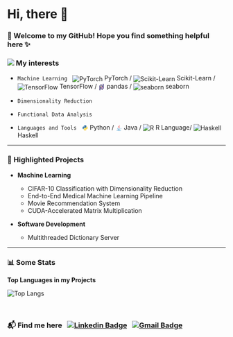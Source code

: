 # Hi, there 👋

### 🚀 Welcome to my GitHub! Hope you find something helpful here ✨

### <img src="https://media.giphy.com/media/VgCDAzcKvsR6OM0uWg/giphy.gif" width="50">  My interests

- `Machine Learning` &nbsp; <img align="center" src="https://www.vectorlogo.zone/logos/pytorch/pytorch-icon.svg" alt="PyTorch" width="15" height="15"/> PyTorch / <img align="center" src="https://upload.wikimedia.org/wikipedia/commons/0/05/Scikit_learn_logo_small.svg" alt="Scikit-Learn" width="15" height="15"/> Scikit-Learn / <img align="center" src="https://www.vectorlogo.zone/logos/tensorflow/tensorflow-icon.svg" alt="TensorFlow" width="15" height="15"/> TensorFlow / <img align="center" src="https://raw.githubusercontent.com/devicons/devicon/2ae2a900d2f041da66e950e4d48052658d850630/icons/pandas/pandas-original.svg" alt="pandas" width="15" height="15"/> pandas / <img align="center" src="https://seaborn.pydata.org/_images/logo-mark-lightbg.svg" alt="seaborn" width="15" height="15"/> seaborn

- `Dimensionality Reduction`
- `Functional Data Analysis`

- `Languages and Tools` &nbsp; <img align="center" src="https://raw.githubusercontent.com/devicons/devicon/master/icons/python/python-original.svg" alt="Python" width="15" height="15"/> Python / <img align="center" src="https://raw.githubusercontent.com/devicons/devicon/master/icons/java/java-original.svg" alt="Java" width="15" height="15"/> Java / <img align="center" src="https://www.r-project.org/logo/Rlogo.png" alt="R" width="15" height="15"/> R Language/ <img align="center" src="https://upload.wikimedia.org/wikipedia/commons/1/1c/Haskell-Logo.svg" alt="Haskell" width="15" height="15"/> Haskell

------------------------------------------------------------------------------------------

### 🌱 Highlighted Projects

-  **Machine Learning**
    - CIFAR-10 Classification with Dimensionality Reduction
    - End-to-End Medical Machine Learning Pipeline
    - Movie Recommendation System
    - CUDA-Accelerated Matrix Multiplication
 
- **Software Development**
  - Multithreaded Dictionary Server

------------------------------------------------------------------------------------------

### 📊 Some Stats

**Top Languages in my Projects**

![Top Langs](https://github-readme-stats.vercel.app/api/top-langs/?username=verazi&size_weight=0.5&count_weight=0.5&theme=radical)

<br >

### 📬 Find me here &nbsp; [![Linkedin Badge](https://img.shields.io/badge/-LinkedIn-blue?style=flat-square&logo=Linkedin&logoColor=white&link=https://www.linkedin.com/in/ziyu-vera-wang/)](https://www.linkedin.com/in/ziyu-vera-wang/) &nbsp; [![Gmail Badge](https://img.shields.io/badge/Gmail-d14836?style=flat-square&logo=Gmail&logoColor=white&link=mailto:vera.ziyu.wang@gmail.com)](mailto:vera.ziyu.wang@gmail.com)


<!---
verazi/verazi is a ✨ special ✨ repository because its `README.md` (this file) appears on your GitHub profile.
You can click the Preview link to take a look at your changes.
--->

